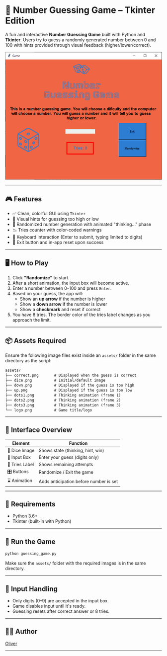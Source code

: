 # 🎲 Number Guessing Game – Tkinter Edition

A fun and interactive **Number Guessing Game** built with Python and **Tkinter**. Users try to guess a randomly generated number between 0 and 100 with hints provided through visual feedback (higher/lower/correct).

![Image](number.PNG)

---

## 🎮 Features

- ✅ Clean, colorful GUI using `Tkinter`
- 🎯 Visual hints for guessing too high or low
- 🎲 Randomized number generation with animated "thinking..." phase
- 📉 Tries counter with color-coded warnings
- 🧠 Keyboard interaction (Enter to submit, typing limited to digits)
- 🚪 Exit button and in-app reset upon success

---

## 🖥️ How to Play

1. Click **"Randomize"** to start.
2. After a short animation, the input box will become active.
3. Enter a number between 0–100 and press `Enter`.
4. Based on your guess, the app will:
   - Show an **up arrow** if the number is higher
   - Show a **down arrow** if the number is lower
   - Show a **checkmark** and reset if correct
5. You have 8 tries. The border color of the tries label changes as you approach the limit.

---

## 📦 Assets Required

Ensure the following image files exist inside an `assets/` folder in the same directory as the script:

```
assets/
├── correct.png       # Displayed when the guess is correct
├── dice.png          # Initial/default image
├── down.png          # Displayed if the guess is too high
├── up.png            # Displayed if the guess is too low
├── dots1.png         # Thinking animation (frame 1)
├── dots2.png         # Thinking animation (frame 2)
├── dots3.png         # Thinking animation (frame 3)
└── logo.png          # Game title/logo
```

---

## 📐 Interface Overview

| Element        | Function                          |
|----------------|-----------------------------------|
| 🎲 Dice Image   | Shows state (thinking, hint, win) |
| 🎯 Input Box    | Enter your guess (digits only)     |
| 🔢 Tries Label  | Shows remaining attempts           |
| 🎛️ Buttons      | Randomize / Exit the game          |
| ⌛ Animation     | Adds anticipation before number is set |

---

## 🧰 Requirements

- Python 3.6+
- Tkinter (built-in with Python)

---

## 🚀 Run the Game

```bash
python guessing_game.py
```

Make sure the `assets/` folder with the required images is in the same directory.

---

## 🔐 Input Handling

- Only digits (0–9) are accepted in the input box.
- Game disables input until it's ready.
- Guessing resets after correct answer or 8 tries.

---

## 👨‍💻 Author

[Oliver](https://github.com/jollyolliel/)

---

